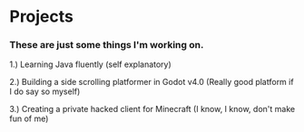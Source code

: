# Projects

### These are just some things I'm working on.

1.) Learning Java fluently (self explanatory)

2.) Building a side scrolling platformer in Godot v4.0 (Really good platform if I do say so myself)

3.) Creating a private hacked client for Minecraft (I know, I know, don't make fun of me)
